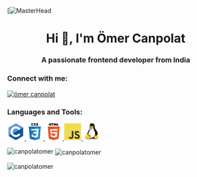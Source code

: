 [![MasterHead](https://www.google.com/url?sa=i&url=https%3A%2F%2Fwww.ceyrekmuhendis.com%2Fmakine-kodu-bilgisayar-dili%2F&psig=AOvVaw1mGfVCtwpcdAEF6V3PU2vS&ust=1686739172396000&source=images&cd=vfe&ved=0CBEQjRxqFwoTCIjI4ZqHwP8CFQAAAAAdAAAAABAE)
<h1 align="center">Hi 👋, I'm Ömer Canpolat</h1>
<h3 align="center">A passionate frontend developer from India</h3>

<h3 align="left">Connect with me:</h3>
<p align="left">
<a href="https://linkedin.com/in/ömer canpolat" target="blank"><img align="center" src="https://raw.githubusercontent.com/rahuldkjain/github-profile-readme-generator/master/src/images/icons/Social/linked-in-alt.svg" alt="ömer canpolat" height="30" width="40" /></a>
</p>

<h3 align="left">Languages and Tools:</h3>
<p align="left"> <a href="https://www.cprogramming.com/" target="_blank" rel="noreferrer"> <img src="https://raw.githubusercontent.com/devicons/devicon/master/icons/c/c-original.svg" alt="c" width="40" height="40"/> </a> <a href="https://www.w3schools.com/css/" target="_blank" rel="noreferrer"> <img src="https://raw.githubusercontent.com/devicons/devicon/master/icons/css3/css3-original-wordmark.svg" alt="css3" width="40" height="40"/> </a> <a href="https://www.w3.org/html/" target="_blank" rel="noreferrer"> <img src="https://raw.githubusercontent.com/devicons/devicon/master/icons/html5/html5-original-wordmark.svg" alt="html5" width="40" height="40"/> </a> <a href="https://developer.mozilla.org/en-US/docs/Web/JavaScript" target="_blank" rel="noreferrer"> <img src="https://raw.githubusercontent.com/devicons/devicon/master/icons/javascript/javascript-original.svg" alt="javascript" width="40" height="40"/> </a> <a href="https://www.linux.org/" target="_blank" rel="noreferrer"> <img src="https://raw.githubusercontent.com/devicons/devicon/master/icons/linux/linux-original.svg" alt="linux" width="40" height="40"/> </a> </p>

<p><img align="left" src="https://github-readme-stats.vercel.app/api/top-langs?username=canpolatomer&show_icons=true&locale=en&layout=compact" alt="canpolatomer" /></p>

<p>&nbsp;<img align="center" src="https://github-readme-stats.vercel.app/api?username=canpolatomer&show_icons=true&locale=en" alt="canpolatomer" /></p>

<p><img align="center" src="https://github-readme-streak-stats.herokuapp.com/?user=canpolatomer&" alt="canpolatomer" /></p>

